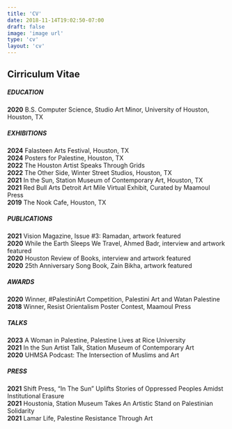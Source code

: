 ```yaml
---
title: 'CV'
date: 2018-11-14T19:02:50-07:00
draft: false
image: 'image url'
type: 'cv'
layout: 'cv'
---
```


## Cirriculum Vitae

##### EDUCATION

**2020** B.S. Computer Science, Studio Art Minor, University of Houston, Houston, TX  

##### EXHIBITIONS

**2024** Falasteen Arts Festival, Houston, TX  
**2024** Posters for Palestine, Houston, TX  
**2022** The Houston Artist Speaks Through Grids  
**2022** The Other Side, Winter Street Studios, Houston, TX  
**2021** In the Sun, Station Museum of Contemporary Art, Houston, TX  
**2021** Red Bull Arts Detroit Art Mile Virtual Exhibit, Curated by Maamoul Press  
**2019** The Nook Cafe, Houston, TX

##### PUBLICATIONS

**2021** Vision Magazine, Issue #3: Ramadan, artwork featured  
**2020** While the Earth Sleeps We Travel, Ahmed Badr, interview and artwork featured  
**2020** Houston Review of Books, interview and artwork featured  
**2020** 25th Anniversary Song Book, Zain Bikha, artwork featured   

##### AWARDS

**2020** Winner, #PalestiniArt Competition, Palestini Art and Watan Palestine  
**2018** Winner, Resist Orientalism Poster Contest, Maamoul Press  

##### TALKS

**2023** A Woman in Palestine, Palestine Lives at Rice University  
**2021** In the Sun Artist Talk, Station Museum of Contemporary Art  
**2020** UHMSA Podcast: The Intersection of Muslims and Art 

##### PRESS

**2021** Shift Press, “In The Sun” Uplifts Stories of Oppressed Peoples Amidst Institutional Erasure  
**2021** Houstonia, Station Museum Takes An Artistic Stand on Palestinian Solidarity  
**2021** Lamar Life, Palestine Resistance Through Art 

